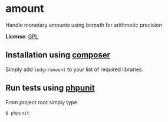 # amount


Handle monetary amounts using bcmath for arithmetic precision

**License**: [GPL](/LICENSE)


Installation using [composer](http://getcomposer.org/)
------------------------------------------------------
Simply add `ledgr/amount` to your list of required libraries.


Run tests  using [phpunit](http://phpunit.de/)
----------------------------------------------
From project root simply type

    $ phpunit
